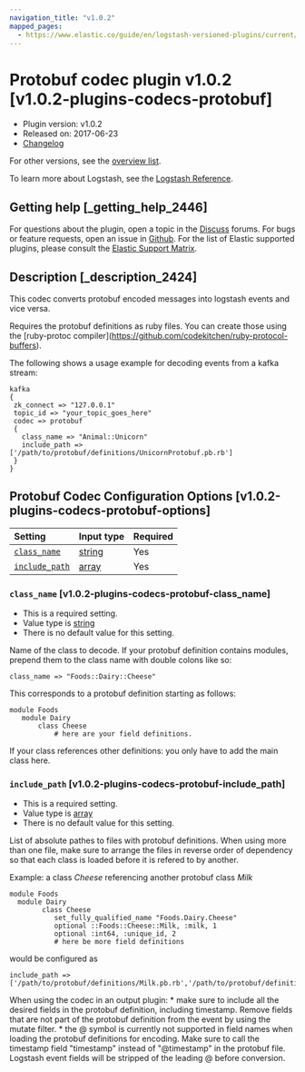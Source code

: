 ```yaml
---
navigation_title: "v1.0.2"
mapped_pages:
  - https://www.elastic.co/guide/en/logstash-versioned-plugins/current/v1.0.2-plugins-codecs-protobuf.html
---
```


# Protobuf codec plugin v1.0.2 [v1.0.2-plugins-codecs-protobuf]

* Plugin version: v1.0.2
* Released on: 2017-06-23
* [Changelog](https://github.com/logstash-plugins/logstash-codec-protobuf/blob/v1.0.2/CHANGELOG.md)

For other versions, see the [overview list](codec-protobuf-index.md).

To learn more about Logstash, see the [Logstash Reference](https://www.elastic.co/guide/en/logstash/current/index.html).

## Getting help [_getting_help_2446]

For questions about the plugin, open a topic in the [Discuss](http://discuss.elastic.co) forums. For bugs or feature requests, open an issue in [Github](https://github.com/logstash-plugins/logstash-codec-protobuf). For the list of Elastic supported plugins, please consult the [Elastic Support Matrix](https://www.elastic.co/support/matrix#matrix_logstash_plugins).

## Description [_description_2424]

This codec converts protobuf encoded messages into logstash events and vice versa.

Requires the protobuf definitions as ruby files. You can create those using the \[ruby-protoc compiler]\(<https://github.com/codekitchen/ruby-protocol-buffers>).

The following shows a usage example for decoding events from a kafka stream:

```
kafka
{
 zk_connect => "127.0.0.1"
 topic_id => "your_topic_goes_here"
 codec => protobuf
 {
   class_name => "Animal::Unicorn"
   include_path => ['/path/to/protobuf/definitions/UnicornProtobuf.pb.rb']
 }
}
```

## Protobuf Codec Configuration Options [v1.0.2-plugins-codecs-protobuf-options]

| Setting | Input type | Required |
| :- | :- | :- |
| [`class_name`](v1-0-2-plugins-codecs-protobuf.md#v1.0.2-plugins-codecs-protobuf-class_name) | [string](/lsr/value-types.md#string) | Yes |
| [`include_path`](v1-0-2-plugins-codecs-protobuf.md#v1.0.2-plugins-codecs-protobuf-include_path) | [array](/lsr/value-types.md#array) | Yes |

### `class_name` [v1.0.2-plugins-codecs-protobuf-class_name]

* This is a required setting.
* Value type is [string](/lsr/value-types.md#string)
* There is no default value for this setting.

Name of the class to decode. If your protobuf definition contains modules, prepend them to the class name with double colons like so:

```
class_name => "Foods::Dairy::Cheese"
```

This corresponds to a protobuf definition starting as follows:

```
module Foods
   module Dairy
       class Cheese
           # here are your field definitions.
```

If your class references other definitions: you only have to add the main class here.

### `include_path` [v1.0.2-plugins-codecs-protobuf-include_path]

* This is a required setting.
* Value type is [array](/lsr/value-types.md#array)
* There is no default value for this setting.

List of absolute pathes to files with protobuf definitions. When using more than one file, make sure to arrange the files in reverse order of dependency so that each class is loaded before it is refered to by another.

Example: a class *Cheese* referencing another protobuf class *Milk*

```
module Foods
  module Dairy
        class Cheese
           set_fully_qualified_name "Foods.Dairy.Cheese"
           optional ::Foods::Cheese::Milk, :milk, 1
           optional :int64, :unique_id, 2
           # here be more field definitions
```

would be configured as

```
include_path => ['/path/to/protobuf/definitions/Milk.pb.rb','/path/to/protobuf/definitions/Cheese.pb.rb']
```

When using the codec in an output plugin: \* make sure to include all the desired fields in the protobuf definition, including timestamp. Remove fields that are not part of the protobuf definition from the event by using the mutate filter. \* the @ symbol is currently not supported in field names when loading the protobuf definitions for encoding. Make sure to call the timestamp field "timestamp" instead of "@timestamp" in the protobuf file. Logstash event fields will be stripped of the leading @ before conversion.
